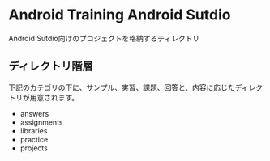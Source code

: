 Android Training Android Sutdio
========

Android Sutdio向けのプロジェクトを格納するティレクトリ

ディレクトリ階層
--------
下記のカテゴリの下に、サンプル、実習、課題、回答と、内容に応じたディレクトリが用意されます。

- answers
- assignments
- libraries
- practice
- projects